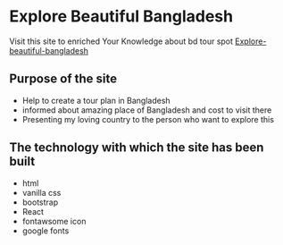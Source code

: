 # Explore Beautiful Bangladesh

Visit this site to enriched Your Knowledge about bd tour spot [Explore-beautiful-bangladesh](https://explore-beautiful-bangladesh.netlify.app/)

## Purpose of the site

- Help to create a tour plan in Bangladesh
- informed about amazing place of Bangladesh and cost to visit there
- Presenting my loving country to the person who want to explore this

## The technology with which the site has been built
- html 
- vanilla css
- bootstrap
- React
- fontawsome icon
- google fonts
